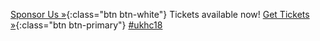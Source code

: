 <span class="left">[Sponsor Us &raquo;](/sponsorship){:class="btn btn-white"}</span>
<span class="message">Tickets available now!</span>
<span class="center">[Get Tickets &raquo;][1]{:class="btn btn-primary"}</span>
<span class="right">[#ukhc18](https://twitter.com/search?q=%23ukhc18)</span>

[1]: https://ti.to/ukhealthcamp/2018